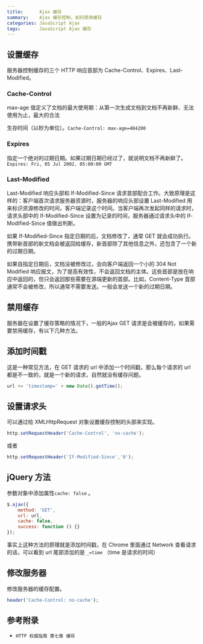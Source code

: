 ```yaml
---
title:      Ajax 缓存
summary:    Ajax 缓存控制，如何禁用缓存
categories: JavaScript Ajax
tags:       JavaScript Ajax 缓存
---
```


## 设置缓存

服务器控制缓存的三个 HTTP 响应首部为 Cache-Control、Expires、Last-Modified。

### Cache-Control

max-age 值定义了文档的最大使用期：从第一次生成文档到文档不再新鲜、无法使用为止，最大的合法

生存时间（以秒为单位）。`Cache-Control: max-age=484200`

### Expires

指定一个绝对的过期日期。如果过期日期已经过了，就说明文档不再新鲜了。`Expires: Fri, 05 Jul 2002, 05:00:00 GMT`

### Last-Modified

Last-Modified 响应头部和 If-Modified-Since 请求首部配合工作。大致原理是这样的：客户端首次请求服务器资源时，服务器的响应头部设置 Last-Modified 用来标识资源修改的时间，客户端记录这个时间。当客户端再次发起同样的请求时，请求头部中的 If-Modified-Since 设置为记录的时间，服务器通过请求头中的 If-Modified-Since 值做出判断。

如果 If-Modified-Since 指定日期的后，文档修改了，通常 GET 就会成功执行。携带新首部的新文档会被返回给缓存，新首部除了其他信息之外，还包含了一个新的过期日期。

如果自指定日期后，文档没被修改过，会向客户端返回一个小的 304 Not Modified 响应报文，为了提高有效性，不会返回文档的主体。这些首部是放在响应中返回的，但只会返回那些需要在源端更新的首部。比如，Content-Type 首部通常不会被修改，所以通常不需要发送。一般会发送一个新的过期日期。

## 禁用缓存

服务器在设置了缓存策略的情况下，一般的Ajax GET 请求是会被缓存的，如果需要禁用缓存，有以下几种方法。

## 添加时间戳

这是一种常见方法，在 GET 请求的 url 中添加一个时间戳，那么每个请求的 url 都是不一致的，就是一个新的请求，自然就没有缓存问题。

```javascript
url += 'timestamp=' + new Date().getTime();
```

## 设置请求头

可以通过给 XMLHttpRequest 对象设置缓存控制的头部来实现。

```javascript
http.setRequestHeader('Cache-Control', 'no-cache');
```

或者

```javascript
http.setRequestHeader('If-Modified-Since','0');
```

## jQuery 方法

参数对象中添加属性`cache: false` 。

```javascript
$.ajax({
    method: 'GET',
    url: url,
    cache: false,
    success: function () {}
});
```

事实上这种方法的原理就是添加时间戳，在 Chrome 里面通过 Network 查看请求的话，可以看到 url 尾部添加的是 `_=time` （time 是请求的时间）

## 修改服务器

修改服务器的缓存配置。

```php
header('Cache-Control: no-cache');
```

## 参考附录

- `HTTP 权威指南 第七章 缓存`